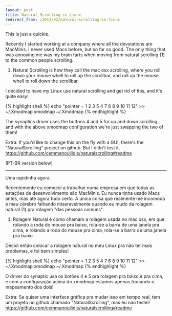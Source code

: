 ```yaml
---
layout: post
title: Natural Scrolling in Linux
redirect_from: /2013/02/natural-scrolling-in-linux
---
```


<!--:en-->This is just a quickie.

Recently I started working at a company where all the devstations are MacMinis. I never used Macs before, but so far so good.
The only thing that was annoying me was my brain farts when moving from natural scrolling (1) to the common people scrolling.

1. Natural Scrolling is how they call the mac osx scrolling, where you roll down your mouse whell to roll up the scrollbar, and roll up the mouse whell to roll down the scrollbar.

I decided to have my Linux use natural scrolling and get rid of this, and it's quite easy!

{% highlight shell %}
echo "pointer = 1 2 3 5 4 7 6 8 9 10 11 12" >> ~/.Xmodmap
xmodmap ~/.Xmodmap
{% endhighlight %}

The synaptics driver uses the buttons 4 and 5 for up and down scrolling, and  with the above xmodmap configuration we're just swapping the two of them!

Extra:  If you'd like to change this on the fly with a GUI, there's the "NaturalScrolling" project on github. But I didn't test it.
https://github.com/cemmanouilidis/naturalscrolling#readme

(PT-BR version below)

-----------------

<!--:--><!--:pt-->Uma rapidinha agora.

Recentemente eu comecei a trabalhar numa empresa em que todas as estações de desenvolvimento são MacMinis. Eu nunca tinha usado Macs antes, mas até agora tudo certo. 
A única coisa que realmente me incomoda é meu cérebro falhando miseravelmente quando eu mudo da rolagem natural (1) pra rolagem "das pessoas comuns".

1. Rolagem Natural é como chamam a rolagem usada no mac osx, em que rolando a roda do mouse pra baixo, rola-se a barra de uma janela pra cima, e rolando a roda do mouse pra cima, rola-se a barra de uma janela pra baixo.

Decidi então colocar a rolagem natural no meu Linux pra não ter mais problemas, e foi bem simples!

{% highlight shell %}
echo "pointer = 1 2 3 5 4 7 6 8 9 10 11 12" >> ~/.Xmodmap
xmodmap ~/.Xmodmap
{% endhighlight %}

O driver do synaptic usa os botões 4 e 5 pra rolagem pra baixo e pra cima, e com a configuração acima do xmodmap estamos apenas trocando o mapeamento dos dois!

Extra:  Se quiser uma interface gráfica pra mudar isso em tempo real, tem um projeto no github chamado "NaturalScrolling", mas eu não testei! https://github.com/cemmanouilidis/naturalscrolling#readme

<!--:-->
